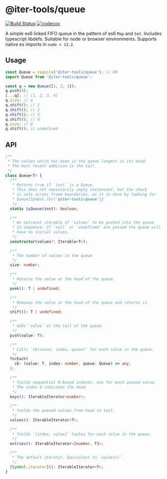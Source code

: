 # @iter-tools/queue

[![Build Status](https://travis-ci.org/iter-tools/queue.svg?branch=trunk)](https://travis-ci.org/iter-tools/queue)
[![codecov](https://codecov.io/gh/iter-tools/queue/branch/trunk/graph/badge.svg)](https://codecov.io/gh/iter-tools/queue)

A simple es6 linked FIFO queue in the pattern of es6 `Map` and `Set`. Includes typescript libdefs. Suitable for node or browser environments. Supports native es imports in `node > 13.2`.

## Usage

```js
const Queue = require('@iter-tools/queue'); // OR
import Queue from '@iter-tools/queue';

const q = new Queue([1, 2, 3]);
q.push(4);
[...q]; // [1, 2, 3, 4]
q.size; // 4
q.shift(); // 1
q.shift(); // 2
q.shift(); // 3
q.shift(); // 4
q.size; // 0
q.shift(); // undefined
```

## API

```ts
/**
 * The values which has been in the queue longest is its head.
 * The most recent addition is the tail.
 */
class Queue<T> {
  /**
   * Returns true if `inst` is a Queue.
   * This does not necessarily imply instanceof, but the check
   * is safe across frame boundaries, as it is done by looking for
   * Queue[Symbol.for('@iter-tools/queue')]
   */
  static isQueue(inst): boolean;

  /**
   * An optional iterable of `values` to be pushed into the queue
   * in sequence. If `null` or `undefined` are passed the queue will
   * have no initial values.
   */
  constructor(values?: Iterable<T>);

  /**
   * The number of values in the queue
   */
  size: number;

  /**
   * Returns the value at the head of the queue.
   */
  peek(): T | undefined;

  /**
   * Removes the value at the head of the queue and returns it.
   */
  shift(): T | undefined;

  /**
   * Adds `value` at the tail of the queue.
   */
  push(value: T);

  /**
   * Calls `cb(value, index, queue)` for each value in the queue.
   */
  forEach(
    cb: (value: T, index: number, queue: Queue) => any,
  );

  /**
   * Yields sequential 0-based indexes, one for each queued value.
   * The index 0 indicates the head.
   */
  keys(): IterableIterator<number>;

  /**
   * Yields the queued values from head to tail.
   */
  values(): IterableIterator<T>;

  /**
   * Yields `[index, value]` tuples for each value in the queue.
   */
  entries(): IterableIterator<[number, T]>;

  /**
   * The default iterator. Equivalent to `values()`.
   */
  [Symbol.iterator](): IterableIterator<T>;
}
```
